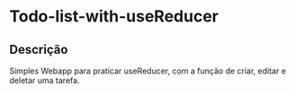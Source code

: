 # Todo-list-with-useReducer

## Descrição
Simples Webapp para praticar useReducer, com a função de criar, editar e deletar uma tarefa.
